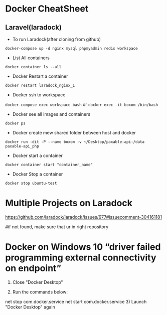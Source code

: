# Docker CheatSheet

## Laravel(laradock)

- To run Laradock(after cloning from github)

```docker-compose up -d nginx mysql phpmyadmin redis workspace```

- List All containers

```docker container ls --all```

- Docker Restart a container

```docker restart laradock_nginx_1```

- Docker ssh to workspace

```docker-compose exec workspace bash``` or ```docker exec -it boxom /bin/bash```

- Docker see all images and containers

```docker ps```

- Docker create mew shared folder between host and docker 

```docker run -dit -P --name boxom -v ~/Desktop/paxable-api:/data paxable-api_php```

- Docker start a container 

```docker container start "container_name"```

- Docker Stop a container 

```docker stop ubuntu-test```

# Multiple Projects on Laradock

https://github.com/laradock/laradock/issues/977#issuecomment-304161181

#if not found, make sure that ur in right repository

# Docker on Windows 10 “driver failed programming external connectivity on endpoint”

1) Close "Docker Desktop"

2) Run the commands below:

net stop com.docker.service
net start com.docker.service
3) Launch "Docker Desktop" again
